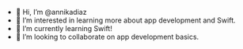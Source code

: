 - 👋 Hi, I’m @annikadiaz
- 👀 I’m interested in learning more about app development and Swift.
- 🌱 I’m currently learning Swift!
- 💞️ I’m looking to collaborate on app development basics.

<!---
annikadiaz/annikadiaz is a ✨ special ✨ repository because its `README.md` (this file) appears on your GitHub profile.
You can click the Preview link to take a look at your changes.
--->
